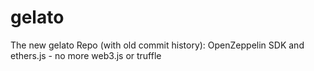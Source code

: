# gelato
The new gelato Repo (with old commit history): OpenZeppelin SDK and ethers.js - no more web3.js or truffle

